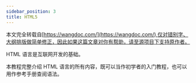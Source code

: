 ```yaml
---
sidebar_position: 3
title: HTML5
---
```


本文完全转载自[https://wangdoc.com/](https://wangdoc.com/),仅对错别字、大纲排版做简单修正，因此如果这篇文章对你有帮助，请至源项目下支持原作者。

HTML 语言是互联网开发的基础。

本教程完整介绍 HTML 语言的所有内容，既可以当作初学者的入门教程，也可以用作参考手册查阅语法。